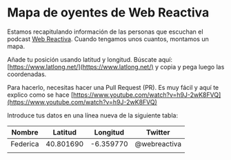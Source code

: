 # Mapa de oyentes de Web Reactiva

Estamos recapitulando información de las personas que escuchan el podcast [Web Reactiva](https://danielprimo.io/podcast). Cuando tengamos unos cuantos, montamos un mapa.

Añade tu posición usando latitud y longitud. Búscate aquí: [https://www.latlong.net/](https://www.latlong.net/) y copia y pega luego las coordenadas.

Para hacerlo, necesitas hacer una Pull Request (PR). Es muy fácil y aquí te explico como se hace [https://www.youtube.com/watch?v=h9J-2wK8FVQ](https://www.youtube.com/watch?v=h9J-2wK8FVQ)

Introduce tus datos en una línea nueva de la siguiente tabla:

| Nombre   | Latitud   | Longitud   | Twitter      |
| -------- | --------- | ---------- | ------------ |
| Federica | 40.801690 | -6.359770  | @webreactiva |
|          |           |            |              |
